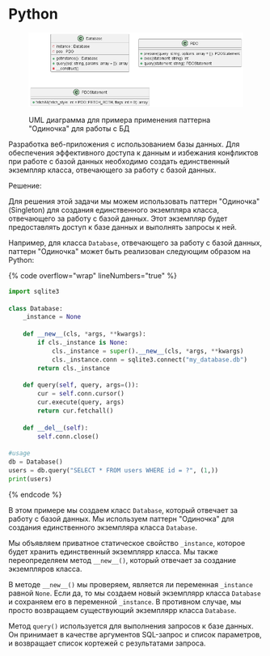 # Python

<figure><img src="../../../../../.gitbook/assets/image (9).png" alt=""><figcaption><p>UML диаграмма для примера применения паттерна "Одиночка" для работы с БД</p></figcaption></figure>

Разработка веб-приложения с использованием базы данных. Для обеспечения эффективного доступа к данным и избежания конфликтов при работе с базой данных необходимо создать единственный экземпляр класса, отвечающего за работу с базой данных.

Решение:

Для решения этой задачи мы можем использовать паттерн "Одиночка" (Singleton) для создания единственного экземпляра класса, отвечающего за работу с базой данных. Этот экземпляр будет предоставлять доступ к базе данных и выполнять запросы к ней.

Например, для класса `Database`, отвечающего за работу с базой данных, паттерн "Одиночка" может быть реализован следующим образом на Python:

{% code overflow="wrap" lineNumbers="true" %}
```python
import sqlite3

class Database:
    _instance = None

    def __new__(cls, *args, **kwargs):
        if cls._instance is None:
            cls._instance = super().__new__(cls, *args, **kwargs)
            cls._instance.conn = sqlite3.connect("my_database.db")
        return cls._instance

    def query(self, query, args=()):
        cur = self.conn.cursor()
        cur.execute(query, args)
        return cur.fetchall()

    def __del__(self):
        self.conn.close()

#usage
db = Database()
users = db.query("SELECT * FROM users WHERE id = ?", (1,))
print(users)
```
{% endcode %}

В этом примере мы создаем класс `Database`, который отвечает за работу с базой данных. Мы используем паттерн "Одиночка" для создания единственного экземпляра класса `Database`.

Мы объявляем приватное статическое свойство `_instance`, которое будет хранить единственный экземплярр класса. Мы также переопределяем метод `__new__()`, который отвечает за создание экземпляров класса.

В методе `__new__()` мы проверяем, является ли переменная `_instance` равной `None`. Если да, то мы создаем новый экземплярр класса `Database` и сохраняем его в переменной `_instance`. В противном случае, мы просто возвращаем существующий экземплярр класса `Database`.

Метод `query()` используется для выполнения запросов к базе данных. Он принимает в качестве аргументов SQL-запрос и список параметров, и возвращает список кортежей с результатами запроса.
